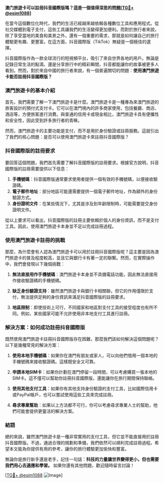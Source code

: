 **澳门旅遊卡可以註冊抖音國際版嗎？這是一個值得深思的問題[[TG💪+ @esim1088](https://t.me/s/esim1088)]**

在當今這個數位化時代，我們的生活已經越來越依賴各種數位工具和應用程式。從社交媒體到電子支付，這些工具讓我們的生活變得更加便利。而對於旅行者來說，除了享受當地的美食和美景之外，還有一個重要的需求，那就是如何讓自己的旅行體驗更有趣、更豐富。在這方面，抖音國際版（TikTok）無疑是一個極佳的選擇。

抖音國際版作為一款全球流行的短視頻平台，吸引了來自世界各地的用戶。無論是記錄日常生活的點滴，還是分享旅行中的精彩瞬間，抖音都能讓你的故事被更多人看到。然而，對於來自中國的旅行者來說，有一個普遍關切的問題：**使用澳門旅遊卡能否註冊抖音國際版？**

### 澳門旅遊卡的基本介紹

首先，我們需要了解一下澳門旅遊卡是什麼。澳門旅遊卡是一種專為來澳門旅遊的旅客設計的預付式支付卡。它可以在澳門境內的許多商家使用，包括餐廳、商店、酒店等，方便旅客進行消費。與普通的信用卡或現金相比，澳門旅遊卡具有便攜性和安全性，因此受到許多旅行者的青睞。

然而，澳門旅遊卡的主要功能是支付，而不是用於身份驗證或註冊服務。這就引出了我們的核心問題：是否可以使用澳門旅遊卡來註冊抖音國際版？

### 抖音國際版的註冊要求

要回答這個問題，我們首先需要了解抖音國際版的註冊要求。根據官方說明，抖音國際版的註冊需要提供以下信息：

1. **手機號碼**：抖音國際版通常要求使用者提供一個有效的手機號碼，以便接收驗證碼。
2. **電子郵件地址**：部分地區可能還需要提供一個電子郵件地址，作為額外的身份驗證方式。
3. **身份證明文件**：在某些情況下，尤其是涉及到年齡限制時，可能需要提交身份證明文件。

從以上要求可以看出，抖音國際版的註冊主要依賴於個人的身份資訊，而不是支付工具。因此，使用澳門旅遊卡本身並不足以完成註冊過程。

### 使用澳門旅遊卡註冊的挑戰

那麼，為什麼會有人認為澳門旅遊卡可以用於註冊抖音國際版呢？這主要是因為澳門旅遊卡的普及程度較高，並且它與銀行卡有著一定的聯繫。然而，在實際操作中，我們會發現以下幾個挑戰：

1. **無法直接用作手機號碼**：澳門旅遊卡本身並不具備電話功能，因此無法直接用作接收驗證碼的手機號碼。
   
2. **缺乏身份驗證支持**：雖然澳門旅遊卡與銀行卡相關聯，但它的作用僅限於支付，無法提供足夠的身份資訊來滿足抖音國際版的註冊要求。

3. **地區限制**：即使技術上可行，不同國家和地區對支付工具的接受程度也有所不同。例如，某些國家可能不允許使用非本地支付工具進行註冊。

### 解決方案：如何成功註冊抖音國際版

既然使用澳門旅遊卡註冊抖音國際版存在困難，那麼我們該如何解決這個問題呢？以下是幾種常見的解決方案：

1. **使用本地手機號碼**：如果你在澳門有朋友或家人，可以向他們借用一個本地的手機號碼來接收驗證碼。這樣既安全又可靠。

2. **申請本地SIM卡**：如果你計劃在澳門停留一段時間，可以考慮購買一張本地的SIM卡。這不僅可以幫助你註冊抖音國際版，還能讓你在旅行期間保持聯絡。

3. **使用其他支付工具**：如果你有其他支持身份驗證的支付工具，比如國際信用卡或PayPal帳戶，也可以嘗試使用這些工具來完成註冊。

4. **尋求專業幫助**：如果以上方法都不可行，你可以考慮尋求專業人士的幫助，他們可能會提供更靈活的解決方案。

### 結語

總的來說，雖然澳門旅遊卡是一種非常實用的支付工具，但它並不能直接用於註冊抖音國際版。不過，通過合理的規劃和準備，我們依然可以順利完成註冊過程。希望本文能為你提供有用的參考，讓你的旅行體驗更加愉快和豐富。

無論你是旅行新手還是老手，記住一句話：**科技的力量讓世界變得更小，但也需要我們用心去適應和學習。** 如果你還有其他問題，歡迎隨時留言討論！

[[TG💪+ @esim1088](https://t.me/s/esim1088) ![Image](https://i.postimg.cc/4NQfJmqS/Snipaste-2025-05-13-00-14-12.png)]